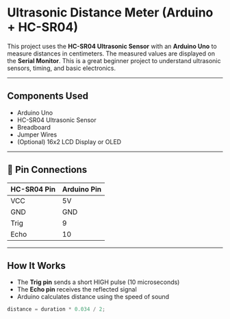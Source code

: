 # Ultrasonic Distance Meter (Arduino + HC-SR04)

This project uses the **HC-SR04 Ultrasonic Sensor** with an **Arduino Uno** to measure distances in centimeters. The measured values are displayed on the **Serial Monitor**. This is a great beginner project to understand ultrasonic sensors, timing, and basic electronics.

---

##  Components Used

- Arduino Uno
- HC-SR04 Ultrasonic Sensor
- Breadboard
- Jumper Wires
- (Optional) 16x2 LCD Display or OLED

---

## 🔌 Pin Connections

| HC-SR04 Pin | Arduino Pin |
|-------------|-------------|
| VCC         | 5V          |
| GND         | GND         |
| Trig        | 9           |
| Echo        | 10          |

---

## How It Works

- The **Trig pin** sends a short HIGH pulse (10 microseconds)
- The **Echo pin** receives the reflected signal
- Arduino calculates distance using the speed of sound

```cpp
distance = duration * 0.034 / 2;
